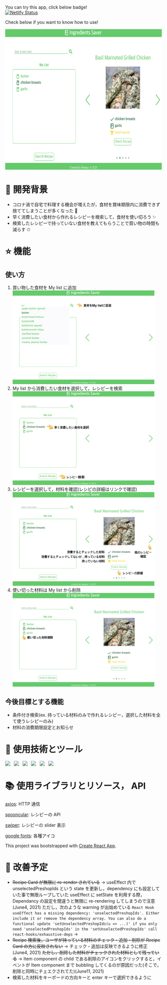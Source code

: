 You can try this app, click below badge!
</br>
<a href="https://jovial-elion-1df897.netlify.app/
" target="_blank">![Netlify Status](https://api.netlify.com/api/v1/badges/aea01573-e082-44b4-8617-12e71bf71494/deploy-status)</a>

Check below if you want to know how to use!

<img src="public/images/main.png" height="450">

# 🚀 開発背景

- コロナ渦で自宅で料理する機会が増えたが，食材を賞味期限内に消費できず捨ててしまうことが多くなった 🙊
- 早く消費したい食材から作れるレシピーを検索して，食材を使い切ろう ✨
- 検索したレシピーで持っていない食材を教えてもらうことで買い物の時間も減らす ⏱

# ⭐️ 機能

## 使い方

1. 買い物した食材を My list に追加
   <img src="public/images/step1.png" height="300">
   </br>
2. My list から消費したい食材を選択して，レシピーを検索
   <img src="public/images/step2.png" height="300">
   </br>
3. レシピーを選択して，材料を確認(レシピの詳細はリンクで確認)
   <img src="public/images/step3.png" height="300">
   </br>
4. 使い切った材料は My list から削除
   <img src="public/images/step4.png" height="300">

## 今後目標とする機能

- 条件付き検索(ex. 持っている材料のみで作れるレシピー，選択した材料を全て使うレシピーのみ)
- 材料の消費期限設定とお知らせ

# 🦄 使用技術とツール

<p>
    <img src="https://img.shields.io/badge/HTML-E34F26?style=flat&logo=HTML5&logoColor=white"/>&nbsp;&nbsp;
    <img src="https://img.shields.io/badge/CSS-1572B6?style=flat&logo=CSS3&logoColor=white"/>&nbsp;&nbsp;
    <img src="https://img.shields.io/badge/TypeScript-007ACC?style=flat&logo=typescript&logoColor=white"/>&nbsp;&nbsp;
    <img src="https://img.shields.io/badge/React-61DAFB?style=flat&logo=React&logoColor=black"/>&nbsp;&nbsp;
    <img src="https://img.shields.io/badge/PostCSS-DD3A0A?style=flat&logo=PostCSS&logoColor=white"/>&nbsp;&nbsp;
    <img src="https://img.shields.io/badge/Yarn-2C8EBB?style=flat&logo=Yarn&logoColor=white"/>&nbsp;&nbsp;
 </p>

# 📚 使用ライブラリとリソース， API

[axios](https://github.com/axios/axios): HTTP 通信

[spooncular](https://spoonacular.com/food-api): レシピーの API

[swiper](https://swiperjs.com/): レシピーの slider 表示

[google fonts](https://fonts.google.com/icons): 各種アイコ

This project was bootstrapped with [Create React App](https://github.com/facebook/create-react-app).

# 🐛 改善予定

- ~~Recipe Card が無限に re-render されている~~
  → useEffect 内で unselectedPreshopIds という state を更新し，dependency にも設定していた事で無限ループしていた
  useEffect に setState を利用する際，Dependancy の設定を間違うと無限に re-rendering してしまうので注意
  (June4, 2021)
  ただし，次のような warning が出始めている
  `React Hook useEffect has a missing dependency: 'unselectedPreshopIds'. Either include it or remove the dependency array. You can also do a functional update 'setUnselectedPreshopIds(u => ...)' if you only need 'unselectedPreshopIds' in the 'setUnselectedPreshopIds' call react-hooks/exhaustive-deps`
  →
- ~~Recipe 検索後，ユーザが持っている材料のチェック・追加・削除が Recipe Card の方に反映されない~~
  → チェック・追加は反映できるように修正(June4, 2021)
  ~~ただし，削除した材料がチェックされた材料として残っている~~
  → Item component の child である削除のアイコンをクリックすると，イベントが Item component まで bubbling してくるのが原因だった(そこで，削除と同時にチェエクされてた)(June11, 2021)
- 検索した材料をキーボードの方向キーと enter キーで選択できるように
